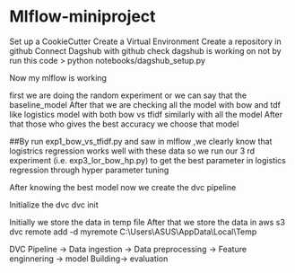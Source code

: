Mlflow-miniproject
==============================
Set up a CookieCutter 
Create a Virtual Environment
Create a repository in github
Connect Dagshub with github 
check dagshub is working on not by run this code >
 python notebooks/dagshub_setup.py

 Now my mlflow is working 
 
first we are doing the random experiment or we can say that the baseline_model 
After that we are checking all the model with bow and tdf like logistics model with both bow vs tfidf similarly with all the model
After that those who gives the best accuracy we choose that model 

##By run exp1_bow_vs_tfidf.py  and saw in mlflow ,we clearly know that logistrics regression works well with these data so we run our 3 rd experiment (i.e. exp3_lor_bow_hp.py) to get the best parameter in logistics regression through hyper parameter tuning 


After knowing the best model now we create the dvc pipeline

Initialize the dvc 
dvc init 

Initially we store the data in temp file After that we store the data in aws s3
dvc remote add -d myremote C:\Users\ASUS\AppData\Local\Temp

DVC Pipeline -> Data ingestion -> Data preprocessing -> Feature enginnering -> model Building-> evaluation




